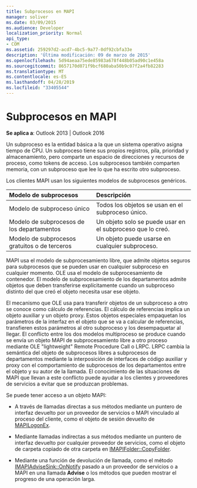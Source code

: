 ```yaml
---
title: Subprocesos en MAPI
manager: soliver
ms.date: 03/09/2015
ms.audience: Developer
localization_priority: Normal
api_type:
- COM
ms.assetid: 259297d2-acd7-4bc5-9a77-0df92cbfa33e
description: 'Última modificación: 09 de marzo de 2015'
ms.openlocfilehash: 5d94aeaa75ede85983a678f448b05ad90c1e458a
ms.sourcegitcommit: 8657170d071f9bcf680aba50b9c07f2a4fb82283
ms.translationtype: MT
ms.contentlocale: es-ES
ms.lasthandoff: 04/28/2019
ms.locfileid: "33405544"
---
```

# <a name="threading-in-mapi"></a>Subprocesos en MAPI

  
  
**Se aplica a**: Outlook 2013 | Outlook 2016 
  
Un subproceso es la entidad básica a la que un sistema operativo asigna tiempo de CPU. Un subproceso tiene sus propios registros, pila, prioridad y almacenamiento, pero comparte un espacio de direcciones y recursos de proceso, como tokens de acceso. Los subprocesos también comparten memoria, con un subproceso que lee lo que ha escrito otro subproceso.
  
Los clientes MAPI usan los siguientes modelos de subprocesos genéricos.
  
|**Modelo de subprocesos**|**Descripción**|
|:-----|:-----|
|Modelo de subproceso único  <br/> |Todos los objetos se usan en el subproceso único.  <br/> |
|Modelo de subprocesos de los departamentos  <br/> |Un objeto solo se puede usar en el subproceso que lo creó.  <br/> |
|Modelo de subprocesos gratuitos o de terceros  <br/> |Un objeto puede usarse en cualquier subproceso.  <br/> |
   
MAPI usa el modelo de subprocesamiento libre, que admite objetos seguros para subprocesos que se pueden usar en cualquier subproceso en cualquier momento. OLE usa el modelo de subprocesamiento de contenedor. El modelo de subprocesamiento de los departamentos admite objetos que deben transferirse explícitamente cuando un subproceso distinto del que creó el objeto necesita usar ese objeto.
  
El mecanismo que OLE usa para transferir objetos de un subproceso a otro se conoce como cálculo de referencias. El cálculo de referencias implica un objeto auxiliar y un objeto proxy. Estos objetos especiales empaquetan los parámetros de la interfaz en el objeto que se va a calcular de referencias, transfieren estos parámetros al otro subproceso y los desempaquetar al llegar. El conflicto entre los dos modelos multiproceso se produce cuando se envía un objeto MAPI de subprocesamiento libre a otro proceso mediante OLE "lightweight" Remote Procedure Call o LRPC. LRPC cambia la semántica del objeto de subprocesos libres a subprocesos de departamentos mediante la interposición de interfaces de código auxiliar y proxy con el comportamiento de subprocesos de los departamentos entre el objeto y su autor de la llamada. El conocimiento de las situaciones de MAPI que llevan a este conflicto puede ayudar a los clientes y proveedores de servicios a evitar que se produzcan problemas.
  
Se puede tener acceso a un objeto MAPI:
  
- A través de llamadas directas a sus métodos mediante un puntero de interfaz devuelto por un proveedor de servicios o MAPI vinculado al proceso del cliente, como el objeto de sesión devuelto de [MAPILogonEx](mapilogonex.md).
    
- Mediante llamadas indirectas a sus métodos mediante un puntero de interfaz devuelto por cualquier proveedor de servicios, como el objeto de carpeta copiado de otra carpeta en [IMAPIFolder::CopyFolder](imapifolder-copyfolder.md).
    
- Mediante una función de devolución de llamada, como el método [IMAPIAdviseSink::OnNotify](imapiadvisesink-onnotify.md) pasado a un proveedor de servicios o a MAPI en una llamada **Advise** o los métodos que pueden mostrar el progreso de una operación larga. 
    

